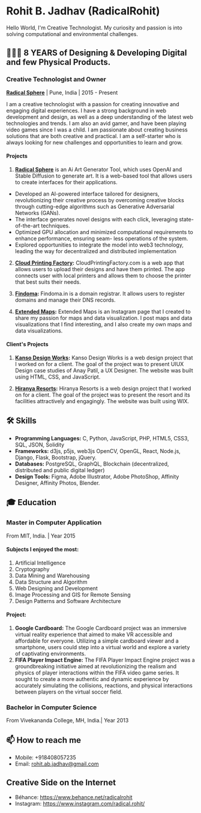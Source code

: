 Rohit B. Jadhav (RadicalRohit)
===============

Hello World, I'm Creative Technologist. 
My curiosity and passion is into solving computational and environmental challenges.  




## 👨🏻‍💻 8 YEARS of Designing & Developing Digital and few Physical Products. 

### Creative Technologist and Owner
**[Radical Sphere](https://www.RadicalSphere.com/)** | Pune, India | 2015 - Present

I am a creative technologist with a passion for creating innovative and engaging digital experiences. I have a strong background in web development and design, as well as a deep understanding of the latest web technologies and trends. I am also an avid gamer, and have been playing video games since I was a child. I am passionate about creating business solutions that are both creative and practical. I am a self-starter who is always looking for new challenges and opportunities to learn and grow.


#### Projects
1. **[Radical Sphere](https://www.RadicalSphere.com/)** is an Ai Art Generator Tool, which uses OpenAI and Stable Diffusion to generate art. It is a web-based tool that allows users to create interfaces for their applications.
- Developed an AI-powered interface tailored for designers, revolutionizing their creative process by overcoming creative blocks through cutting-edge algorithms such as Generative Adversarial Networks (GANs).
- The interface generates novel designs with each click, leveraging state-of-the-art techniques.
- Optimized GPU allocation and minimized computational requirements to enhance performance, ensuring seam- less operations of the system.
- Explored opportunities to integrate the model into web3 technology, leading the way for decentralized and distributed implementation

   

2. **[Cloud Printing Factory](https://www.cloudprintingfactory.com/):** CloudPrintingFactory.com is a web app that allows users to upload their designs and have them printed. The app connects user with local printers and allows them to choose the printer that best suits their needs.

3. **[Findoma](https://www.findoma.in/):** Findoma.in is a domain registrar. It allows users to register domains and manage their DNS records.

4. **[Extended Maps](https://www.instagram.com/extendedmaps/):** Extended Maps is an Instagram page that I created to share my passion for maps and data visualization. I post maps and data visualizations that I find interesting, and I also create my own maps and data visualizations.


#### Client's Projects
1. **[Kanso Design Works](https://kansodesignworks.co/):** Kanso Design Works is a web design project that I worked on for a client. The goal of the project was to present UIUX Design case studies of Anay Patil, a UX Designer. The website was built using HTML, CSS, and JavaScript.

2. **[Hiranya Resorts](https://www.hiranyaresorts.com/):** Hiranya Resorts is a web design project that I worked on for a client. The goal of the project was to present the resort and its facilities attractively and engagingly. The website was built using WIX.


## 🛠 Skills
- **Programming Languages:** C, Python, JavaScript, PHP, HTML5, CSS3, SQL, JSON, Solidity 
- **Frameworks:** d3js, p5js, web3js OpenCV, OpenGL, React, Node.js, Django, Flask, Bootstrap, jQuery.
- **Databases:** PostgreSQL, GraphQL, Blockchain (decentralized, distributed and public digital ledger)
- **Design Tools:** Figma, Adobe Illustrator, Adobe PhotoShop, Affinity Designer, Affinity Photos, Blender.

## 🎓 Education

### Master in Computer Application
From MIT, India. | Year 2015 

#### Subjects I enjoyed the most:
  1. Artificial Intelligence
  2. Cryptography
  3. Data Mining and Warehousing
  4. Data Structure and Algorithm
  5. Web Designing and Development
  6. Image Processing and GIS for Remote Sensing
  7. Design Patterns and Software Architecture


#### Project:
  1. **Google Cardboard:** The Google Cardboard project was an immersive virtual reality experience that aimed to make VR accessible and affordable for everyone. Utilizing a simple cardboard viewer and a smartphone, users could step into a virtual world and explore a variety of captivating environments.
  2. **FIFA Player Impact Engine:** The FIFA Player Impact Engine project was a groundbreaking initiative aimed at revolutionizing the realism and physics of player interactions within the FIFA video game series. It sought to create a more authentic and dynamic experience by accurately simulating the collisions, reactions, and physical interactions between players on the virtual soccer field.

### Bachelor in Computer Science
From Vivekananda College, MH, India.| Year 2013




## 📫 How to reach me
- Mobile: +918408057235
- Email: rohit.ab.jadhav@gmail.com


## Creative Side on the Internet
- Béhance: https://www.behance.net/radicalrohit
- Instagram: https://www.instagram.com/radical.rohit/




